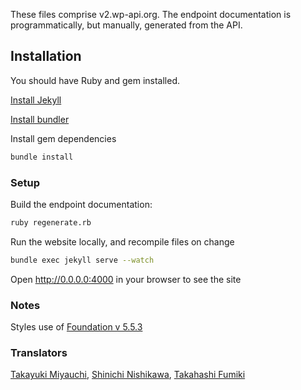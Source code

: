These files comprise v2.wp-api.org. The endpoint documentation is programmatically, but manually, generated from the API.

## Installation

You should have Ruby and gem installed.

[Install Jekyll](https://help.github.com/articles/using-jekyll-with-pages/#installing-jekyll)

[Install bundler](https://github.com/bundler/bundler/#installation-and-usage)

Install gem dependencies

```bash
bundle install
```

### Setup

Build the endpoint documentation:

```bash
ruby regenerate.rb
```

Run the website locally, and recompile files on change

```bash
bundle exec jekyll serve --watch
```

Open http://0.0.0.0:4000 in your browser to see the site

### Notes

Styles use of [Foundation v 5.5.3](http://foundation.zurb.com/sites/docs/v/5.5.3/)

### Translators

[Takayuki Miyauchi](https://github.com/miya0001), [Shinichi Nishikawa](https://github.com/ShinichiNishikawa), [Takahashi Fumiki](https://github.com/fumikito)
